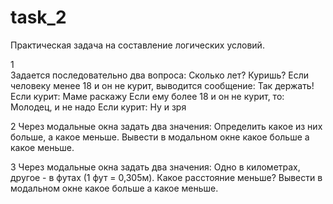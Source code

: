 # task_2

Практическая задача на составление логических условий.

1  
Задается последовательно два вопроса:
Сколько лет?
Куришь?
Если человеку менее 18 и он не курит, выводится сообщение: Так держать!
Если курит: Маме раскажу
Если ему более 18 и он не курит, то: Молодец, и не надо
Если курит: Ну и зря

2 
Через модальные окна задать два значения:
Определить какое из них больше, а какое меньше.
Вывести в модальном окне какое больше а какое меньше.

3
Через модальные окна задать два значения:
Одно в километрах, другое - в футах (1 фут = 0,305м).
Какое расстояние меньше?
Вывести в модальном окне какое больше а какое меньше.
